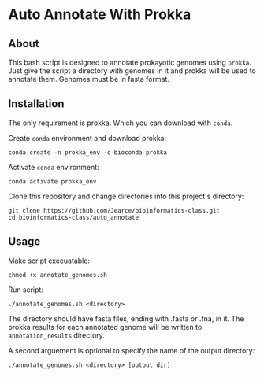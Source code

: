 # Auto Annotate With Prokka

## About
This bash script is designed to annotate prokayotic genomes using `prokka`. Just give the script a directory with genomes
in it and prokka will be used to annotate them. Genomes must be in fasta format.

## Installation

The only requirement is prokka. Which you can download with `conda`. 

Create `conda` environment and download prokka:

```
conda create -n prokka_env -c bioconda prokka
```

Activate `conda` environment:

```
conda activate prokka_env
```

Clone this repository and change directories into this project's directory:

```
git clone https://github.com/Jearce/bioinformatics-class.git
cd bioinformatics-class/auto_annotate
```

## Usage

Make script execuatable:

```
chmod +x annotate_genomes.sh
```
Run script:

```
./annotate_genomes.sh <directory>
```
The directory should have fasta files, ending with .fasta or .fna, in it. The prokka results for each annotated genome will be written to `annotation_results` directory.

A second arguement is optional to specify the name of the output directory:

```
./annotate_genomes.sh <directory> [output dir]
```


